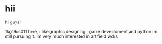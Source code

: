 # hii
hi guys!

1kg19cs011 here, i like graphic designing , game deveploment,and python im still pursuing it.
im very much interested in art field woks
